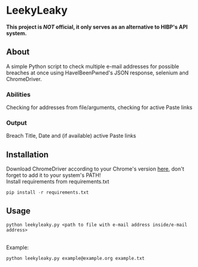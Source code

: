 # LeekyLeaky
**This project is _NOT_ official, it only serves as an alternative to HIBP's API system.**
## About
A simple Python script to check multiple e-mail addresses for possible breaches at once using HaveIBeenPwned's JSON response, selenium and ChromeDriver.
### Abilities 
Checking for addresses from file/arguments, checking for active Paste links
### Output
Breach Title, Date and (if available) active Paste links
## Installation
Download ChromeDriver according to your Chrome's version [here](https://chromedriver.storage.googleapis.com/index.html), don't forget to add it to your system's PATH!<br>
Install requirements from requirements.txt<br>
```python
pip install -r requirements.txt
```
## Usage
```shell
python leekyleaky.py <path to file with e-mail address inside/e-mail address>
```
<br>Example:<br>
```shell
python leekyleaky.py example@example.org example.txt
```



